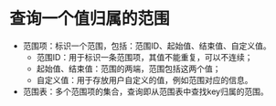 # 查询一个值归属的范围
- 范围项：标识一个范围，包括：范围ID、起始值、结束值、自定义值。
    - 范围ID：用于标识一条范围项，其值不能重复，可以不连续；
    - 起始值、结束值：范围的两端，范围包括这两个值；
    - 自定义值：用于存放用户自定义的值，例如范围对应的信息。
- 范围表：多个范围项的集合，查询即从范围表中查找key归属的范围。
